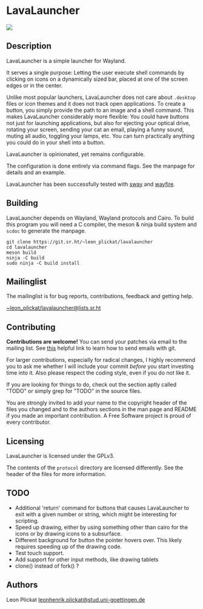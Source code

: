 # LavaLauncher
<img src="https://git.sr.ht/~leon_plickat/lavalauncher/blob/master/.meta/example.jpg">

## Description

LavaLauncher is a simple launcher for Wayland.

It serves a single purpose: Letting the user execute shell commands by clicking
on icons on a dynamically sized bar, placed at one of the screen edges or in the
center.

Unlike most popular launchers, LavaLauncher does not care about `.desktop`
files or icon themes and it does not track open applications. To create a button,
you simply provide the path to an image and a shell command. This makes
LavaLauncher considerably more flexible: You could have buttons not just for
launching applications, but also for ejecting your optical drive, rotating your
screen, sending your cat an email, playing a funny sound, muting all audio,
toggling your lamps, etc. You can turn practically anything you could do in your
shell into a button.

LavaLauncher is opinionated, yet remains configurable.

The configuration is done entirely via command flags. See the manpage for
details and an example.

LavaLauncher has been successfully tested with [sway](https://github.com/swaywm/sway)
and [wayfire](https://github.com/WayfireWM/wayfire).


## Building

LavaLauncher depends on Wayland, Wayland protocols and Cairo. To build
this program you will need a C compiler, the meson & ninja build system and
`scdoc` to generate the manpage.

    git clone https://git.sr.ht/~leon_plickat/lavalauncher
    cd lavalauncher
    meson build
    ninja -C build
    sudo ninja -C build install


## Mailinglist

The mailinglist is for bug reports, contributions, feedback and getting help.

[~leon_plickat/lavalauncher@lists.sr.ht](mailto:~leon_plickat/lavalauncher@lists.sr.ht)


## Contributing

**Contributions are welcome!** You can send your patches via email to the
mailing list. See [this](https://git-send-email.io/) helpful link to learn how
to send emails with git.

For larger contributions, especially for radical changes, I highly recommend you
to ask me whether I will include your commit *before* you start investing time
into it. Also please respect the coding style, even if you do not like it.

If you are looking for things to do, check out the section aptly called "TODO"
or simply grep for "TODO" in the source files.

You are strongly invited to add your name to the copyright header of the files
you changed and to the authors sections in the man page and README if you made
an important contribution. A Free Software project is proud of every contributor.


## Licensing

LavaLauncher is licensed under the GPLv3.

The contents of the `protocol` directory are licensed differently.  See the
header of the files for more information.


## TODO

* Additional 'return' command for buttons that causes LavaLauncher to exit with
  a given number or string, which might be interesting for scripting.
* Speed up drawing, either by using something other than cairo for the icons or
  by drawing icons to a subsurface.
* Different background for button the pointer hovers over. This likely requires
  speeding up of the drawing code.
* Test touch support.
* Add support for other input methods, like drawing tablets
* clone() instead of fork() ?


## Authors

Leon Plickat <leonhenrik.plickat@stud.uni-goettingen.de>
